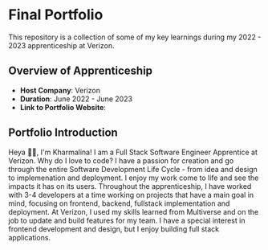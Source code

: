 # Final Portfolio

This repository is a collection of some of my key learnings during my 2022 - 2023 apprenticeship at Verizon.

## Overview of Apprenticeship
- **Host Company**: Verizon
- **Duration**: June 2022 - June 2023
- **Link to Portfolio Website**: 

## Portfolio Introduction
Heya 👋🏻, I'm Kharmalina! I am a Full Stack Software Engineer Apprentice at Verizon. Why do I love to code? I have a passion for creation and go through the entire Software Development Life Cycle - from idea and design to implemenation and deployment. I enjoy my work come to life and see the impacts it has on its users. Throughout the apprenticeship, I have worked with 3-4 developers at a time working on projects that have a main goal in mind, focusing on frontend, backend, fullstack implementation and deployment. At Verizon, I used my skills learned from Multiverse and on the job to update and build features for my team. I have a special interest in frontend development and design, but I enjoy building full stack applications. 
